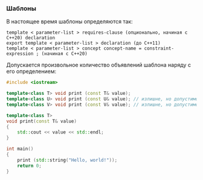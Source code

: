 ### Шаблоны

В настоящее время шаблоны определяются так:

```
template < parameter-list > requires-clause (опционально, начиная с C++20) declaration
export template < parameter-list > declaration (до C++11)
template < parameter-list > concept concept-name = constraint-expression ; (начиная с C++20)
```

Допускается произвольное количество объявлений шаблона наряду с его определением:

```c++
#include <iostream>

template<class T> void print (const T& value);
template<class U> void print (const U& value); // излишне, но допустимо
template<class V> void print (const V& value); // излишне, но допустимо

template<class T>
void print(const T& value)
{
    std::cout << value << std::endl;
}

int main()
{
    print (std::string("Hello, world!"));
    return 0;
}
```
